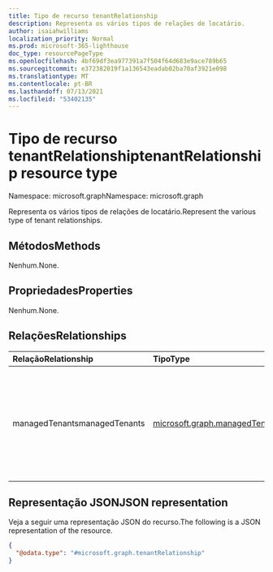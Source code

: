 ```yaml
---
title: Tipo de recurso tenantRelationship
description: Representa os vários tipos de relações de locatário.
author: isaiahwilliams
localization_priority: Normal
ms.prod: microsoft-365-lighthouse
doc_type: resourcePageType
ms.openlocfilehash: 4bf69df3ea977391a7f504f64d683e9ace789b65
ms.sourcegitcommit: e372382019f1a136543eadab02ba70af3921e098
ms.translationtype: MT
ms.contentlocale: pt-BR
ms.lasthandoff: 07/13/2021
ms.locfileid: "53402135"
---
```

# <a name="tenantrelationship-resource-type"></a><span data-ttu-id="4278f-103">Tipo de recurso tenantRelationship</span><span class="sxs-lookup"><span data-stu-id="4278f-103">tenantRelationship resource type</span></span>

<span data-ttu-id="4278f-104">Namespace: microsoft.graph</span><span class="sxs-lookup"><span data-stu-id="4278f-104">Namespace: microsoft.graph</span></span>

<span data-ttu-id="4278f-105">Representa os vários tipos de relações de locatário.</span><span class="sxs-lookup"><span data-stu-id="4278f-105">Represent the various type of tenant relationships.</span></span>

## <a name="methods"></a><span data-ttu-id="4278f-106">Métodos</span><span class="sxs-lookup"><span data-stu-id="4278f-106">Methods</span></span>

<span data-ttu-id="4278f-107">Nenhum.</span><span class="sxs-lookup"><span data-stu-id="4278f-107">None.</span></span>

## <a name="properties"></a><span data-ttu-id="4278f-108">Propriedades</span><span class="sxs-lookup"><span data-stu-id="4278f-108">Properties</span></span>

<span data-ttu-id="4278f-109">Nenhum.</span><span class="sxs-lookup"><span data-stu-id="4278f-109">None.</span></span>

## <a name="relationships"></a><span data-ttu-id="4278f-110">Relações</span><span class="sxs-lookup"><span data-stu-id="4278f-110">Relationships</span></span>
|<span data-ttu-id="4278f-111">Relação</span><span class="sxs-lookup"><span data-stu-id="4278f-111">Relationship</span></span>|<span data-ttu-id="4278f-112">Tipo</span><span class="sxs-lookup"><span data-stu-id="4278f-112">Type</span></span>|<span data-ttu-id="4278f-113">Descrição</span><span class="sxs-lookup"><span data-stu-id="4278f-113">Description</span></span>|
|:---|:---|:---|
|<span data-ttu-id="4278f-114">managedTenants</span><span class="sxs-lookup"><span data-stu-id="4278f-114">managedTenants</span></span>|[<span data-ttu-id="4278f-115">microsoft.graph.managedTenants.managedTenant</span><span class="sxs-lookup"><span data-stu-id="4278f-115">microsoft.graph.managedTenants.managedTenant</span></span>](../resources/managedtenants-managedtenant.md)|<span data-ttu-id="4278f-116">As operações disponíveis para interagir com a plataforma de gerenciamento de vários locatários.</span><span class="sxs-lookup"><span data-stu-id="4278f-116">The operations available to interact with the multi-tenant management platform.</span></span>|

## <a name="json-representation"></a><span data-ttu-id="4278f-117">Representação JSON</span><span class="sxs-lookup"><span data-stu-id="4278f-117">JSON representation</span></span>
<span data-ttu-id="4278f-118">Veja a seguir uma representação JSON do recurso.</span><span class="sxs-lookup"><span data-stu-id="4278f-118">The following is a JSON representation of the resource.</span></span>
<!-- {
  "blockType": "resource",
  "keyProperty": "id",
  "@odata.type": "microsoft.graph.tenantRelationship",
  "openType": false
}
-->
``` json
{
  "@odata.type": "#microsoft.graph.tenantRelationship"
}
```
